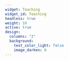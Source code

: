 ```yaml
---
widget: Teaching
widget_id: Teaching
headless: true
weight: 10
active: true
design:
  columns: "2"
  background:
    text_color_light: false
    image_darken: 0
---
```

